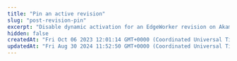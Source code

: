```yaml
---
title: "Pin an active revision"
slug: "post-revision-pin"
excerpt: "Disable dynamic activation for an EdgeWorker revision on Akamai's staging or production network. Note that you can't pin a revision unless it has a dependency. To learn more about Flexible Composition, refer to the [EdgeWorkers guide](doc:flexible-composition)."
hidden: false
createdAt: "Fri Oct 06 2023 12:01:14 GMT+0000 (Coordinated Universal Time)"
updatedAt: "Fri Aug 30 2024 11:52:50 GMT+0000 (Coordinated Universal Time)"
---
```

